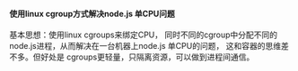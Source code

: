 #### 使用linux cgroup方式解决node.js 单CPU问题

基本思想：使用linux cgroups来绑定CPU， 同时不同的cgroup中分配不同的node.js进程，从而解决在一台机器上node.js 单CPU的问题， 这和容器的思维差不多。但好处是
cgroups更轻量，只隔离资源，可以做到进程间通信。
